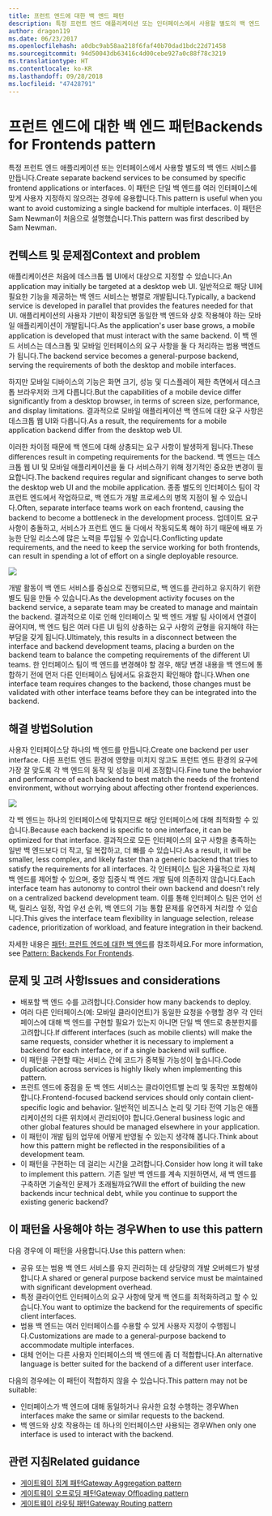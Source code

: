 ```yaml
---
title: 프런트 엔드에 대한 백 엔드 패턴
description: 특정 프런트 엔드 애플리케이션 또는 인터페이스에서 사용할 별도의 백 엔드 서비스를 만듭니다.
author: dragon119
ms.date: 06/23/2017
ms.openlocfilehash: a0dbc9ab58aa218f6faf40b70dad1bdc22d71458
ms.sourcegitcommit: 94d50043db63416c4d00cebe927a0c88f78c3219
ms.translationtype: HT
ms.contentlocale: ko-KR
ms.lasthandoff: 09/28/2018
ms.locfileid: "47428791"
---
```

# <a name="backends-for-frontends-pattern"></a><span data-ttu-id="3d31b-103">프런트 엔드에 대한 백 엔드 패턴</span><span class="sxs-lookup"><span data-stu-id="3d31b-103">Backends for Frontends pattern</span></span>

<span data-ttu-id="3d31b-104">특정 프런트 엔드 애플리케이션 또는 인터페이스에서 사용할 별도의 백 엔드 서비스를 만듭니다.</span><span class="sxs-lookup"><span data-stu-id="3d31b-104">Create separate backend services to be consumed by specific frontend applications or interfaces.</span></span> <span data-ttu-id="3d31b-105">이 패턴은 단일 백 엔드를 여러 인터페이스에 맞게 사용자 지정하지 않으려는 경우에 유용합니다.</span><span class="sxs-lookup"><span data-stu-id="3d31b-105">This pattern is useful when you want to avoid customizing a single backend for multiple interfaces.</span></span> <span data-ttu-id="3d31b-106">이 패턴은 Sam Newman이 처음으로 설명했습니다.</span><span class="sxs-lookup"><span data-stu-id="3d31b-106">This pattern was first described by Sam Newman.</span></span>

## <a name="context-and-problem"></a><span data-ttu-id="3d31b-107">컨텍스트 및 문제점</span><span class="sxs-lookup"><span data-stu-id="3d31b-107">Context and problem</span></span>

<span data-ttu-id="3d31b-108">애플리케이션은 처음에 데스크톱 웹 UI에서 대상으로 지정할 수 있습니다.</span><span class="sxs-lookup"><span data-stu-id="3d31b-108">An application may initially be targeted at a desktop web UI.</span></span> <span data-ttu-id="3d31b-109">일반적으로 해당 UI에 필요한 기능을 제공하는 백 엔드 서비스는 병렬로 개발됩니다.</span><span class="sxs-lookup"><span data-stu-id="3d31b-109">Typically, a backend service is developed in parallel that provides the features needed for that UI.</span></span> <span data-ttu-id="3d31b-110">애플리케이션의 사용자 기반이 확장되면 동일한 백 엔드와 상호 작용해야 하는 모바일 애플리케이션이 개발됩니다.</span><span class="sxs-lookup"><span data-stu-id="3d31b-110">As the application's user base grows, a mobile application is developed that must interact with the same backend.</span></span> <span data-ttu-id="3d31b-111">이 백 엔드 서비스는 데스크톱 및 모바일 인터페이스의 요구 사항을 둘 다 처리하는 범용 백엔드가 됩니다.</span><span class="sxs-lookup"><span data-stu-id="3d31b-111">The backend service becomes a general-purpose backend, serving the requirements of both the desktop and mobile interfaces.</span></span>

<span data-ttu-id="3d31b-112">하지만 모바일 디바이스의 기능은 화면 크기, 성능 및 디스플레이 제한 측면에서 데스크톱 브라우저와 크게 다릅니다.</span><span class="sxs-lookup"><span data-stu-id="3d31b-112">But the capabilities of a mobile device differ significantly from a desktop browser, in terms of screen size, performance, and display limitations.</span></span> <span data-ttu-id="3d31b-113">결과적으로 모바일 애플리케이션 백 엔드에 대한 요구 사항은 데스크톱 웹 UI와 다릅니다.</span><span class="sxs-lookup"><span data-stu-id="3d31b-113">As a result, the requirements for a mobile application backend differ from the desktop web UI.</span></span> 

<span data-ttu-id="3d31b-114">이러한 차이점 때문에 백 엔드에 대해 상충되는 요구 사항이 발생하게 됩니다.</span><span class="sxs-lookup"><span data-stu-id="3d31b-114">These differences result in competing requirements for the backend.</span></span> <span data-ttu-id="3d31b-115">백 엔드는 데스크톱 웹 UI 및 모바일 애플리케이션을 둘 다 서비스하기 위해 정기적인 중요한 변경이 필요합니다.</span><span class="sxs-lookup"><span data-stu-id="3d31b-115">The backend requires regular and significant changes to serve both the desktop web UI and the mobile application.</span></span> <span data-ttu-id="3d31b-116">종종 별도의 인터페이스 팀이 각 프런트 엔드에서 작업하므로, 백 엔드가 개발 프로세스의 병목 지점이 될 수 있습니다.</span><span class="sxs-lookup"><span data-stu-id="3d31b-116">Often, separate interface teams work on each frontend, causing the backend to become a bottleneck in the development process.</span></span> <span data-ttu-id="3d31b-117">업데이트 요구 사항이 충돌하고, 서비스가 프런트 엔드 둘 다에서 작동되도록 해야 하기 때문에 배포 가능한 단일 리소스에 많은 노력을 투입될 수 있습니다.</span><span class="sxs-lookup"><span data-stu-id="3d31b-117">Conflicting update requirements, and the need to keep the service working for both frontends, can result in spending a lot of effort on a single deployable resource.</span></span>

![](./_images/backend-for-frontend.png) 

<span data-ttu-id="3d31b-118">개발 활동이 백 엔드 서비스를 중심으로 진행되므로, 백 엔드를 관리하고 유지하기 위한 별도 팀을 만들 수 있습니다.</span><span class="sxs-lookup"><span data-stu-id="3d31b-118">As the development activity focuses on the backend service, a separate team may be created to manage and maintain the backend.</span></span> <span data-ttu-id="3d31b-119">결과적으로 이로 인해 인터페이스 및 백 엔드 개발 팀 사이에서 연결이 끊어지며, 백 엔드 팀은 여러 다른 UI 팀의 상충하는 요구 사항의 균형을 유지해야 하는 부담을 갖게 됩니다.</span><span class="sxs-lookup"><span data-stu-id="3d31b-119">Ultimately, this results in a disconnect between the interface and backend development teams, placing a burden on the backend team to balance the competing requirements of the different UI teams.</span></span> <span data-ttu-id="3d31b-120">한 인터페이스 팀이 백 엔드를 변경해야 할 경우, 해당 변경 내용을 백 엔드에 통합하기 전에 먼저 다른 인터페이스 팀에서도 유효한지 확인해야 합니다.</span><span class="sxs-lookup"><span data-stu-id="3d31b-120">When one interface team requires changes to the backend, those changes must be validated with other interface teams before they can be integrated into the backend.</span></span> 

## <a name="solution"></a><span data-ttu-id="3d31b-121">해결 방법</span><span class="sxs-lookup"><span data-stu-id="3d31b-121">Solution</span></span>

<span data-ttu-id="3d31b-122">사용자 인터페이스당 하나의 백 엔드를 만듭니다.</span><span class="sxs-lookup"><span data-stu-id="3d31b-122">Create one backend per user interface.</span></span> <span data-ttu-id="3d31b-123">다른 프런트 엔드 환경에 영향을 미치지 않고도 프런트 엔드 환경의 요구에 가장 잘 맞도록 각 백 엔드의 동작 및 성능을 미세 조정합니다.</span><span class="sxs-lookup"><span data-stu-id="3d31b-123">Fine tune the behavior and performance of each backend to best match the needs of the frontend environment, without worrying about affecting other frontend experiences.</span></span>

![](./_images/backend-for-frontend-example.png) 

<span data-ttu-id="3d31b-124">각 백 엔드는 하나의 인터페이스에 맞춰지므로 해당 인터페이스에 대해 최적화할 수 있습니다.</span><span class="sxs-lookup"><span data-stu-id="3d31b-124">Because each backend is specific to one interface, it can be optimized for that interface.</span></span> <span data-ttu-id="3d31b-125">결과적으로 모든 인터페이스의 요구 사항을 충족하는 일반 백 엔드보다 더 작고, 덜 복잡하고, 더 빠를 수 있습니다.</span><span class="sxs-lookup"><span data-stu-id="3d31b-125">As a result, it will be smaller, less complex, and likely faster than a generic backend that tries to satisfy the requirements for all interfaces.</span></span> <span data-ttu-id="3d31b-126">각 인터페이스 팀은 자율적으로 자체 백 엔드를 제어할 수 있으며, 중앙 집중식 백 엔드 개발 팀에 의존하지 않습니다.</span><span class="sxs-lookup"><span data-stu-id="3d31b-126">Each interface team has autonomy to control their own backend and doesn't rely on a centralized backend development team.</span></span> <span data-ttu-id="3d31b-127">이를 통해 인터페이스 팀은 언어 선택, 릴리스 일정, 작업 우선 순위, 백 엔드의 기능 통합 문제를 유연하게 처리할 수 있습니다.</span><span class="sxs-lookup"><span data-stu-id="3d31b-127">This gives the interface team flexibility in language selection, release cadence, prioritization of workload, and feature integration in their backend.</span></span>

<span data-ttu-id="3d31b-128">자세한 내용은 [패턴: 프런트 엔드에 대한 백 엔드](https://samnewman.io/patterns/architectural/bff/)를 참조하세요.</span><span class="sxs-lookup"><span data-stu-id="3d31b-128">For more information, see [Pattern: Backends For Frontends](https://samnewman.io/patterns/architectural/bff/).</span></span>

## <a name="issues-and-considerations"></a><span data-ttu-id="3d31b-129">문제 및 고려 사항</span><span class="sxs-lookup"><span data-stu-id="3d31b-129">Issues and considerations</span></span>

- <span data-ttu-id="3d31b-130">배포할 백 엔드 수를 고려합니다.</span><span class="sxs-lookup"><span data-stu-id="3d31b-130">Consider how many backends to deploy.</span></span>
- <span data-ttu-id="3d31b-131">여러 다른 인터페이스(예: 모바일 클라이언트)가 동일한 요청을 수행할 경우 각 인터페이스에 대해 백 엔드를 구현할 필요가 있는지 아니면 단일 백 엔드로 충분한지를 고려합니다.</span><span class="sxs-lookup"><span data-stu-id="3d31b-131">If different interfaces (such as mobile clients) will make the same requests, consider whether it is necessary to implement a backend for each interface, or if a single backend will suffice.</span></span>
- <span data-ttu-id="3d31b-132">이 패턴을 구현할 때는 서비스 간에 코드가 중복될 가능성이 높습니다.</span><span class="sxs-lookup"><span data-stu-id="3d31b-132">Code duplication across services is highly likely when implementing this pattern.</span></span>
- <span data-ttu-id="3d31b-133">프런트 엔드에 중점을 둔 백 엔드 서비스는 클라이언트별 논리 및 동작만 포함해야 합니다.</span><span class="sxs-lookup"><span data-stu-id="3d31b-133">Frontend-focused backend services should only contain client-specific logic and behavior.</span></span> <span data-ttu-id="3d31b-134">일반적인 비즈니스 논리 및 기타 전역 기능은 애플리케이션의 다른 위치에서 관리되어야 합니다.</span><span class="sxs-lookup"><span data-stu-id="3d31b-134">General business logic and other global features should be managed elsewhere in your application.</span></span>
- <span data-ttu-id="3d31b-135">이 패턴이 개발 팀의 업무에 어떻게 반영될 수 있는지 생각해 봅니다.</span><span class="sxs-lookup"><span data-stu-id="3d31b-135">Think about how this pattern might be reflected in the responsibilities of a development team.</span></span>
- <span data-ttu-id="3d31b-136">이 패턴을 구현하는 데 걸리는 시간을 고려합니다.</span><span class="sxs-lookup"><span data-stu-id="3d31b-136">Consider how long it will take to implement this pattern.</span></span> <span data-ttu-id="3d31b-137">기존 일반 백 엔드를 계속 지원하면서, 새 백 엔드를 구축하면 기술적인 문제가 초래될까요?</span><span class="sxs-lookup"><span data-stu-id="3d31b-137">Will the effort of building the new backends incur technical debt, while you continue to support the existing generic backend?</span></span>

## <a name="when-to-use-this-pattern"></a><span data-ttu-id="3d31b-138">이 패턴을 사용해야 하는 경우</span><span class="sxs-lookup"><span data-stu-id="3d31b-138">When to use this pattern</span></span>

<span data-ttu-id="3d31b-139">다음 경우에 이 패턴을 사용합니다.</span><span class="sxs-lookup"><span data-stu-id="3d31b-139">Use this pattern when:</span></span>

- <span data-ttu-id="3d31b-140">공유 또는 범용 백 엔드 서비스를 유지 관리하는 데 상당량의 개발 오버헤드가 발생합니다.</span><span class="sxs-lookup"><span data-stu-id="3d31b-140">A shared or general purpose backend service must be maintained with significant development overhead.</span></span>
- <span data-ttu-id="3d31b-141">특정 클라이언트 인터페이스의 요구 사항에 맞게 백 엔드를 최적화하려고 할 수 있습니다.</span><span class="sxs-lookup"><span data-stu-id="3d31b-141">You want to optimize the backend for the requirements of specific client interfaces.</span></span>
- <span data-ttu-id="3d31b-142">범용 백 엔드는 여러 인터페이스를 수용할 수 있게 사용자 지정이 수행됩니다.</span><span class="sxs-lookup"><span data-stu-id="3d31b-142">Customizations are made to a general-purpose backend to accommodate multiple interfaces.</span></span>
- <span data-ttu-id="3d31b-143">대체 언어는 다른 사용자 인터페이스의 백 엔드에 좀 더 적합합니다.</span><span class="sxs-lookup"><span data-stu-id="3d31b-143">An alternative language is better suited for the backend of a different user interface.</span></span>

<span data-ttu-id="3d31b-144">다음의 경우에는 이 패턴이 적합하지 않을 수 있습니다.</span><span class="sxs-lookup"><span data-stu-id="3d31b-144">This pattern may not be suitable:</span></span>

- <span data-ttu-id="3d31b-145">인터페이스가 백 엔드에 대해 동일하거나 유사한 요청 수행하는 경우</span><span class="sxs-lookup"><span data-stu-id="3d31b-145">When interfaces make the same or similar requests to the backend.</span></span>
- <span data-ttu-id="3d31b-146">백 엔드와 상호 작용하는 데 하나의 인터페이스만 사용되는 경우</span><span class="sxs-lookup"><span data-stu-id="3d31b-146">When only one interface is used to interact with the backend.</span></span>

## <a name="related-guidance"></a><span data-ttu-id="3d31b-147">관련 지침</span><span class="sxs-lookup"><span data-stu-id="3d31b-147">Related guidance</span></span>

- [<span data-ttu-id="3d31b-148">게이트웨이 집계 패턴</span><span class="sxs-lookup"><span data-stu-id="3d31b-148">Gateway Aggregation pattern</span></span>](./gateway-aggregation.md)
- [<span data-ttu-id="3d31b-149">게이트웨이 오프로딩 패턴</span><span class="sxs-lookup"><span data-stu-id="3d31b-149">Gateway Offloading pattern</span></span>](./gateway-offloading.md)
- [<span data-ttu-id="3d31b-150">게이트웨이 라우팅 패턴</span><span class="sxs-lookup"><span data-stu-id="3d31b-150">Gateway Routing pattern</span></span>](./gateway-routing.md)


